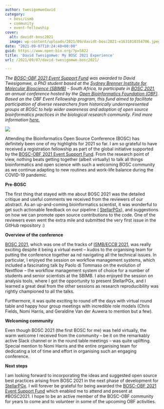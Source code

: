 ```yaml
---
author: twesigomwedavid
category:
  - bosc/ismb
  - community
  - event-fellowship
cover:
  alt: davidt-bosc2021
  image: wp-content/uploads/2021/09/davidt-bosc2021-e1631010354706.jpeg
date: "2021-09-07T10:24:48+00:00"
guid: https://www.open-bio.org/?p=5822
title: 'David Twesigomwe: My BOSC 2021 Experience'
url: /2021/09/07/david-twesigomwe-bosc2021/

---
```

_The [BOSC-OBF 2021 Event Support Fund](”/2021/06/11/bosc-obf-2021-event-support-fund/”) was awarded to David Twesigomwe, a PhD student based at the [Sydney Brenner Institute for Molecular Bioscience (SBIMB)](https://www.wits.ac.za/research/sbimb) \- South Africa, to participate in [BOSC 2021](/events/bosc-2021/), an annual conference hosted by the [Open Bioinformatics Foundation (OBF)](https://www.open-bio.org). Based on the OBF Event Fellowship program, this fund aimed to facilitate participation of diverse researchers from historically underrepresented groups at BOSC to help wider awareness and adoption of open source bioinformatics practices in the biological research community. Find more information [here.](/travel-awards/)_

![](https://lh4.googleusercontent.com/523fcIWovBbsbH4FLq-75qrPqG8Xze_CjNFQkrYg9yLszwe7lOvjzRFtKcQnmDa4oen1iUDa4E6oPLNGs-nE6wO84W5TVcAAAYrptZHEjGVVrxNrFsAJ_16vIsI5rw=s0)

Attending the Bioinformatics Open Source Conference (BOSC) has definitely been one of my highlights for 2021 so far. I am so grateful to have received a registration fellowship as part of the global initiative supported by the [BOSC-OBF 2021 Event Support Fund](/2021/06/11/bosc-obf-2021-event-support-fund/). From the research point of view, nothing beats getting together (albeit virtually) to talk all things bioinformatics and open science with such a welcoming BOSC community as we continue adapting to new routines and work-life balance during the COVID-19 pandemic.

**Pre-BOSC**

The first thing that stayed with me about BOSC 2021 was the detailed critique and useful comments we received from the reviewers of our abstract. As an up-and-coming bioinformatics scientist, it was wonderful to get such actionable feedback on our pipeline ( [StellarPGx](https://github.com/SBIMB/StellarPGx)), and suggestions on how we can promote open source contributions to the code. One of the reviewers even went the extra mile and submitted the very first issue in the GitHub repository :)

**Overview of the conference**

[BOSC 2021](/events/bosc-2021/), which was one of the tracks of [ISMB/ECCB 2021](https://www.iscb.org/ismbeccb2021), was really exciting despite it being a virtual event – kudos to the organising team for putting the conference together aa nd navigating all the technical issues. In particular, I enjoyed the session on workflow management systems, which included a fascinating talk by Paolo di Tommaso on the evolution of Nextflow – the workflow management system of choice for a number of students and senior scientists at the SBIMB. I also enjoyed the session on analysis tools, where I got the opportunity to present StellarPGx, and I learned a great deal from the other sessions as research reproducibility was rightly championed to all the talks.

Furthermore, it was quite exciting to round off the days with virtual round table and happy hour group meetings with incredible role models (Chris Fields, Nomi Harris, and Geraldine Van der Auwera to mention but a few).

**Welcoming community**

Even though BOSC 2021 (the first BOSC for me) was held virtually, the warm welcome I received from the community – be it on the remarkably active Slack channel or in the round table meetings – was quite uplifting. Special mention to Nomi Harris and the entire organising team for dedicating a lot of time and effort in organising such an engaging conference.

**Next steps**

I am looking forward to incorporating the ideas and suggested open source best practices arising from BOSC 2021 in the next phase of development for [StellarPGx](https://github.com/SBIMB/StellarPGx). I will forever be grateful for being awarded the [BOSC-OBF 2021 Event Support Fund](/2021/06/11/bosc-obf-2021-event-support-fund/) which enabled me to attend and present at #BOSC2021. I hope to be an active member of the BOSC-OBF community for years to come and to volunteer in some of the upcoming OBF activities.
